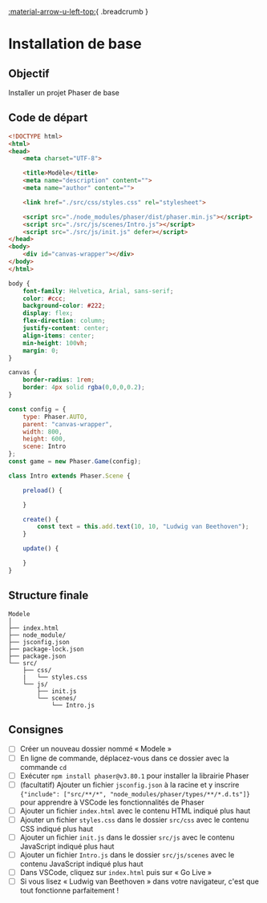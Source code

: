 [:material-arrow-u-left-top:](../phaser-objects.md){ .breadcrumb }

# Installation de base

## Objectif

Installer un projet Phaser de base

## Code de départ

```html title="index.html"
<!DOCTYPE html>
<html>
<head>
    <meta charset="UTF-8">

    <title>Modèle</title>
    <meta name="description" content="">
    <meta name="author" content="">

    <link href="./src/css/styles.css" rel="stylesheet">

    <script src="./node_modules/phaser/dist/phaser.min.js"></script>
    <script src="./src/js/scenes/Intro.js"></script>
    <script src="./src/js/init.js" defer></script>
</head>
<body>
    <div id="canvas-wrapper"></div>
</body>
</html>
```

```css title="src/css/styles.css"
body {
    font-family: Helvetica, Arial, sans-serif;
    color: #ccc;
    background-color: #222;
    display: flex;
    flex-direction: column;
    justify-content: center;
    align-items: center;
    min-height: 100vh;
    margin: 0;
}

canvas {
    border-radius: 1rem;
    border: 4px solid rgba(0,0,0,0.2);
}
```

```js title="src/js/init.js"
const config = {
    type: Phaser.AUTO,
    parent: "canvas-wrapper",
    width: 800,
    height: 600,
    scene: Intro
};
const game = new Phaser.Game(config);
```

```js title="src/js/scenes/Intro.js"
class Intro extends Phaser.Scene {

    preload() {

    }

    create() {
        const text = this.add.text(10, 10, "Ludwig van Beethoven");
    }

    update() {

    }
}
```

## Structure finale

```
Modele
│
├── index.html
├── node_module/
├── jsconfig.json
├── package-lock.json
├── package.json
└── src/
    ├── css/
    |   └── styles.css
    └── js/
        ├── init.js
        └── scenes/
            └── Intro.js
```

## Consignes

- [ ] Créer un nouveau dossier nommé « Modele »
- [ ] En ligne de commande, déplacez-vous dans ce dossier avec la commande `cd`
- [ ] Exécuter `npm install phaser@v3.80.1` pour installer la librairie Phaser
- [ ] (facultatif) Ajouter un fichier `jsconfig.json` à la racine et y inscrire `{"include": ["src/**/*", "node_modules/phaser/types/**/*.d.ts"]}` pour apprendre à VSCode les fonctionnalités de Phaser
- [ ] Ajouter un fichier `index.html` avec le contenu HTML indiqué plus haut
- [ ] Ajouter un fichier `styles.css` dans le dossier `src/css` avec le contenu CSS indiqué plus haut
- [ ] Ajouter un fichier `init.js` dans le dossier `src/js` avec le contenu JavaScript indiqué plus haut
- [ ] Ajouter un fichier `Intro.js` dans le dossier `src/js/scenes` avec le contenu JavaScript indiqué plus haut
- [ ] Dans VSCode, cliquez sur `index.html` puis sur « Go Live »
- [ ] Si vous lisez « Ludwig van Beethoven » dans votre navigateur, c'est que tout fonctionne parfaitement !

